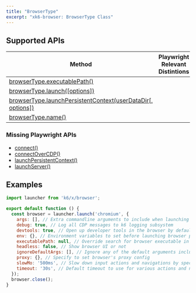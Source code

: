 ```yaml
---
title: "BrowserType"
excerpt: "xk6-browser: BrowserType Class"
---
```


<BrowserCompatibility/>

## Supported APIs

| Method | Playwright Relevant Distintions |
| - |  - |
| <a href="https://playwright.dev/docs/api/class-browsertype#browser-type-executable-path" target="_blank" >browserType.executablePath()</a> |   |
| <a href="https://playwright.dev/docs/api/class-browsertype#browser-type-launch" target="_blank" >browserType.launch([options])</a> |   |
| <a href="https://playwright.dev/docs/api/class-browsertype#browser-type-launch-persistent-context" target="_blank" >browserType.launchPersistentContext(userDataDir[, options])</a> |   |
| <a href="https://playwright.dev/docs/api/class-browsertype#browser-type-name" target="_blank" >browserType.name()</a> |   |

### Missing Playwright APIs

<Glossary>

- [connect()](https://playwright.dev/docs/api/class-browsertype/#browser-type-connect)
- [connectOverCDP()](https://playwright.dev/docs/api/class-browsertype#browser-type-connect-over-cdp)
- [launchPersistentContext()](https://playwright.dev/docs/api/class-browsertype#browsertypelaunchpersistentcontextuserdatadir-options)
- [launchServer()](https://playwright.dev/docs/api/class-browsertype#browsertypelaunchserveroptions)
  
</Glossary>

<BrowserWIP/>

## Examples

```javascript
import launcher from 'k6/x/browser';

export default function () {
  const browser = launcher.launch('chromium', {
    args: [], // Extra commandline arguments to include when launching browser process
    debug: true, // Log all CDP messages to k6 logging subsystem
    devtools: true, // Open up developer tools in the browser by default
    env: {}, // Environment variables to set before launching browser process
    executablePath: null, // Override search for browser executable in favor of specified absolute path
    headless: false, // Show browser UI or not
    ignoreDefaultArgs: [], // Ignore any of the default arguments included when launching browser process
    proxy: {}, // Specify to set browser's proxy config
    slowMo: '500ms', // Slow down input actions and navigations by specified time
    timeout: '30s', // Default timeout to use for various actions and navigations
  });
  browser.close();
}
```

<BrowserClassList/>